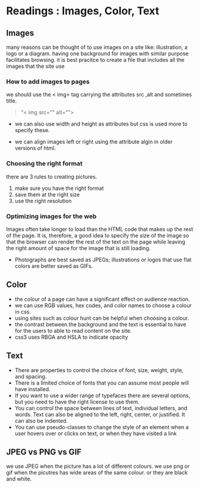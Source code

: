 # Readings : Images, Color, Text
## Images 
many reasons can be thought of to use images on a site like: illustration, a logo or a diagram.
having one background for images with similar purpose facilitates browsing.
it is best pracitce to create a file that includes all the images that the site use 
### How to add images to pages
we should use the < img> tag carrying the attributes src ,alt and sometimes title.
> "< img src="" alt=""><br>

* we can also use width and height as attributes but css is used more to specify these.

* we can align images left or right using the attribute algin in older versions of html.
### Choosing the right format
there are 3 rules to creating pictures.
1. make sure you have the right format
2. save them at the right size
3. use the right resolution

### Optimizing images for the web
Images often take longer to 
load than the HTML code that 
makes up the rest of the page. 
It is, therefore, a good idea to 
specify the size of the image 
so that the browser can render 
the rest of the text on the page 
while leaving the right amount of 
space for the image that is still 
loading.
 * Photographs are best saved as JPEGs; illustrations or 
logos that use flat colors are better saved as GIFs.
## Color
* the colour of a page can have a significant effect on audience reaction.
*  we can use RGB values, hex codes, and color names to choose a colour in css.
* using sites such as colour hunt can be helpful when choosing a colour.
* the contrast between the background and the text is essential to have for the users to able to read content on the site.
* css3 uses RBGA and HSLA to indicate opacity
## Text 
* There are properties to control the choice of font, size, 
weight, style, and spacing.
*  There is a limited choice of fonts that you can assume 
most people will have installed.
* If you want to use a wider range of typefaces there are 
several options, but you need to have the right license 
to use them.
* You can control the space between lines of text, 
individual letters, and words. Text can also be aligned 
to the left, right, center, or justified. It can also be 
indented.
* You can use pseudo-classes to change the style of an 
element when a user hovers over or clicks on text, or 
when they have visited a link
## JPEG vs PNG vs GIF

we use JPEG when the picture has a lot of different colours. 
we use png or gif when the picutres has wide areas of the same colour. or they are black and white.